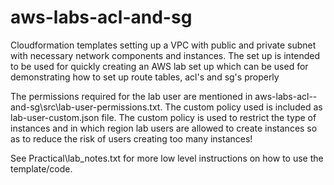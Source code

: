 # aws-labs-acl-and-sg
 Cloudformation templates setting up a VPC with public and private subnet with necessary network components and instances. The set up is intended to be used for quickly creating an AWS lab set up which can be used for demonstrating how to set up route tables, acl's and sg's properly

 The permissions required for the lab user are mentioned in aws-labs-acl--and-sg\src\lab-user-permissions.txt. The custom policy used is included as lab-user-custom.json file. The custom policy is used to restrict the type of instances and in which region lab users are allowed to create instances so as to reduce the risk of users creating too many instances!

 See Practical\lab_notes.txt for more low level instructions on how to use the template/code.
